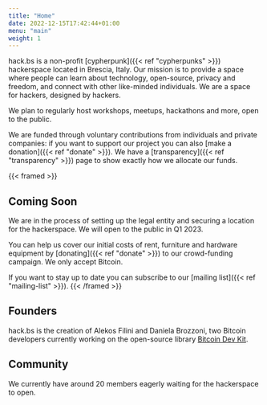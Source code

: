 ```yaml
---
title: "Home"
date: 2022-12-15T17:42:44+01:00
menu: "main"
weight: 1
---
```


hack.bs is a non-profit [cypherpunk]({{< ref "cypherpunks" >}}) hackerspace located in Brescia, Italy. Our mission is to provide a space where people can learn about technology, open-source, privacy and freedom, and connect with other
like-minded individuals. We are a space for hackers, designed by hackers.

We plan to regularly host workshops, meetups, hackathons and more, open to the public.

We are funded through voluntary contributions from individuals and private companies: if you want to support our project you can also [make a donation]({{< ref "donate" >}}).
We have a [transparency]({{< ref "transparency" >}}) page to show exactly how we allocate our funds.

{{< framed >}} 
## Coming Soon

We are in the process of setting up the legal entity and securing a location for the hackerspace. We will open to the public in Q1 2023.

You can help us cover our initial costs of rent, furniture and hardware equipment by [donating]({{< ref "donate" >}}) to our crowd-funding campaign. We only accept Bitcoin.

If you want to stay up to date you can subscribe to our [mailing list]({{< ref "mailing-list" >}}).
{{< /framed >}}

## Founders

hack.bs is the creation of Alekos Filini and Daniela Brozzoni, two Bitcoin developers currently working on the open-source library [Bitcoin Dev Kit](https://bitcoindevkit.org).

## Community

We currently have around 20 members eagerly waiting for the hackerspace to open. 
